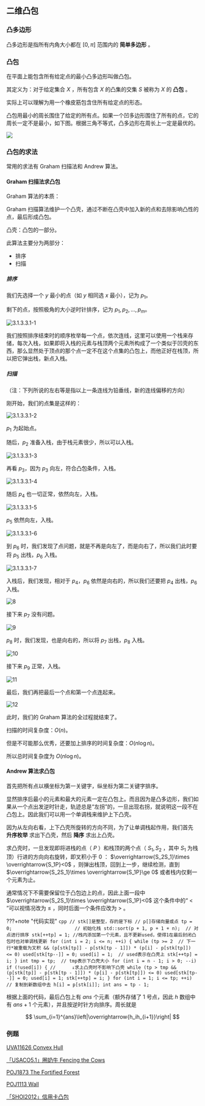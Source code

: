 ## 二维凸包

### 凸多边形

凸多边形是指所有内角大小都在 $[0,\pi]$ 范围内的 **简单多边形** 。

### 凸包

在平面上能包含所有给定点的最小凸多边形叫做凸包。

其定义为：对于给定集合 $X$ ，所有包含 $X$ 的凸集的交集 $S$ 被称为 $X$ 的 **凸包** 。

实际上可以理解为用一个橡皮筋包含住所有给定点的形态。

凸包用最小的周长围住了给定的所有点。如果一个凹多边形围住了所有的点，它的周长一定不是最小，如下图。根据三角不等式，凸多边形在周长上一定是最优的。

![](./images/ch.png)

### 凸包的求法

常用的求法有 Graham 扫描法和 Andrew 算法。

####  Graham 扫描法求凸包

Graham 算法的本质：

Graham 扫描算法维护一个凸壳，通过不断在凸壳中加入新的点和去除影响凸性的点，最后形成凸包。

凸壳：凸包的一部分。

此算法主要分为两部分：

- 排序
- 扫描

##### 排序

我们先选择一个 $y$ 最小的点（如 $y$ 相同选 $x$ 最小），记为 $p_1$。

剩下的点，按照极角的大小逆时针排序，记为 $p_1,p_2,\dots, p_m$。

![3.1.3.3.1-1](https://i.loli.net/2020/06/30/Xi7cFNM1P9GgbOn.png)

我们按照排序结束时的顺序枚举每一个点，依次连线，这里可以使用一个栈来存储，每次入栈，如果即将入栈的元素与栈顶两个元素所构成了一个类似于凹壳的东西，那么显然处于顶点的那个点一定不在这个点集的凸包上，而他正好在栈顶，所以把它弹出栈，新点入栈。

##### 扫描

（注：下列所说的左右等是指以上一条连线为铅垂线，新的连线偏移的方向）

刚开始，我们的点集是这样的：

![3.1.3.3.1-2](https://i.loli.net/2020/06/30/TbHLPcV94xvrKtO.png)

$p_1$ 为起始点。

随后，$p_2$ 准备入栈，由于栈元素很少，所以可以入栈。

![3.1.3.3.1-3](https://i.loli.net/2020/07/01/hpnwUIfumRPDcj8.png)

再看 $p_3$，因为 $p_3$ 向左，符合凸包条件，入栈。

![3.1.3.3.1-4](https://i.loli.net/2020/07/01/CPjer9L8yaI7KVl.png)

随后 $p_4$ 也一切正常，依然向左，入栈。

![3.1.3.3.1-5](https://i.loli.net/2020/07/01/u2rv43QySIpP5tl.png)

$p_5$ 依然向左，入栈。

![3.1.3.3.1-6](https://i.loli.net/2020/07/01/tiaQTMcZ1AYKeBj.png)

到 $p_6$ 时，我们发现了点问题，就是不再是向左了，而是向右了，所以我们此时要将 $p_5$ 出栈，$p_6$ 入栈。
 
![3.1.3.3.1-7](https://i.loli.net/2020/07/01/VpAYBD6cyjNFtlv.png)

入栈后，我们发现，相对于 $p_4$，$p_6$ 依然是向右的，所以我们还要把 $p_4$ 出栈，$p_6$ 入栈。

![8](https://i.loli.net/2020/07/01/Hk2a81zh9M3lgZu.png)

接下来 $p_7$ 没有问题。

![9](https://i.loli.net/2020/07/01/VnQT83rJ1NYfMxB.png)

$p_8$ 时，我们发现，也是向右的，所以将 $p_7$ 出栈，$p_8$ 入栈。

![10](https://i.loli.net/2020/07/01/QlEoV249qyeuGNi.png)

接下来 $p_9$ 正常，入栈。

![11](https://i.loli.net/2020/07/01/lRch9fBSgmKanIY.png)

最后，我们再把最后一个点和第一个点连起来。

![12](https://i.loli.net/2020/07/01/1YmXwVn3bKZESPf.png)

此时，我们的 Graham 算法的全过程就结束了。

扫描的时间复杂度：$O(n)$。

但是不可能那么优秀，还要加上排序的时间复杂度：$O(n\log n)$。

所以总时间复杂度为 $O(n \log n)$。

#### Andrew 算法求凸包

首先把所有点以横坐标为第一关键字，纵坐标为第二关键字排序。

显然排序后最小的元素和最大的元素一定在凸包上。而且因为是凸多边形，我们如果从一个点出发逆时针走，轨迹总是“左拐”的，一旦出现右拐，就说明这一段不在凸包上。因此我们可以用一个单调栈来维护上下凸壳。

因为从左向右看，上下凸壳所旋转的方向不同，为了让单调栈起作用，我们首先 **升序枚举** 求出下凸壳，然后 **降序** 求出上凸壳。

求凸壳时，一旦发现即将进栈的点（ $P$ ）和栈顶的两个点（ $S_1,S_2$ ，其中 $S_1$ 为栈顶）行进的方向向右旋转，即叉积小于 $0$ ： $\overrightarrow{S_2S_1}\times \overrightarrow{S_1P}<0$ ，则弹出栈顶，回到上一步，继续检测，直到 $\overrightarrow{S_2S_1}\times \overrightarrow{S_1P}\ge 0$ 或者栈内仅剩一个元素为止。

通常情况下不需要保留位于凸包边上的点，因此上面一段中 $\overrightarrow{S_2S_1}\times \overrightarrow{S_1P}<0$ 这个条件中的“ $<$ ”可以视情况改为 $\le$ ，同时后面一个条件应改为 $>$ 。

???+note "代码实现"
    ```cpp
    // stk[]是整型，存的是下标
    // p[]存储向量或点
    tp = 0;                       // 初始化栈
    std::sort(p + 1, p + 1 + n);  // 对点进行排序
    stk[++tp] = 1;
    //栈内添加第一个元素，且不更新used，使得1在最后封闭凸包时也对单调栈更新
    for (int i = 2; i <= n; ++i) {
      while (tp >= 2  // 下一行*被重载为叉积
             && (p[stk[tp]] - p[stk[tp - 1]]) * (p[i] - p[stk[tp]]) <= 0)
        used[stk[tp--]] = 0;
      used[i] = 1;  // used表示在凸壳上
      stk[++tp] = i;
    }
    int tmp = tp;  // tmp表示下凸壳大小
    for (int i = n - 1; i > 0; --i)
      if (!used[i]) {
        //      ↓求上凸壳时不影响下凸壳
        while (tp > tmp && (p[stk[tp]] - p[stk[tp - 1]]) * (p[i] - p[stk[tp]]) <= 0)
          used[stk[tp--]] = 0;
        used[i] = 1;
        stk[++tp] = i;
      }
    for (int i = 1; i <= tp; ++i)  // 复制到新数组中去
      h[i] = p[stk[i]];
    int ans = tp - 1;
    ```

根据上面的代码，最后凸包上有 $ans$ 个元素（额外存储了 $1$ 号点，因此 $h$ 数组中有 $ans+1$ 个元素），并且按逆时针方向排序。周长就是

$$
\sum_{i=1}^{ans}\left|\overrightarrow{h_ih_{i+1}}\right|
$$

### 例题

 [UVA11626 Convex Hull](https://uva.onlinejudge.org/index.php?option=com_onlinejudge&Itemid=8&category=78&page=show_problem&problem=2673) 

 [「USACO5.1」圈奶牛 Fencing the Cows](https://www.luogu.com.cn/problem/P2742) 

 [POJ1873 The Fortified Forest](http://poj.org/problem?id=1873) 

 [POJ1113 Wall](http://poj.org/problem?id=1113) 

 [「SHOI2012」信用卡凸包](https://www.luogu.com.cn/problem/P3829) 
